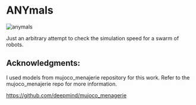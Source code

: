 # ANYmals

![anymals](https://github.com/vmanoj1996/ANYmals/assets/8917581/370b18f1-dd5f-4563-9b39-df50ec73159e)


Just an arbitrary attempt to check the simulation speed for a swarm of robots.

## Acknowledgments:

I used models from mujoco_menajerie repository for this work. Refer to the mujoco_menajerie repo for more information.

https://github.com/deepmind/mujoco_menagerie

